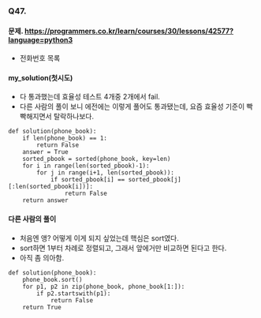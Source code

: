 ### Q47.
#### 문제. https://programmers.co.kr/learn/courses/30/lessons/42577?language=python3
- 전화번호 목록

#### my_solution(첫시도)
- 다 통과했는데 효율성 테스트 4개중 2개에서 fail.
- 다른 사람의 풀이 보니 에전에는 이렇게 풀어도 통과됐는데, 요즘 효율성 기준이 빡빡해지면서 탈락하나보다.
```
def solution(phone_book):
    if len(phone_book) == 1:
        return False
    answer = True
    sorted_pbook = sorted(phone_book, key=len)
    for i in range(len(sorted_pbook)-1):
        for j in range(i+1, len(sorted_pbook)):
            if sorted_pbook[i] == sorted_pbook[j][:len(sorted_pbook[i])]:
                return False
    return answer
```

#### 다른 사람의 풀이
- 처음엔 앵? 어떻게 이게 되지 싶었는데 핵심은 sort였다.
- sort하면 1부터 차례로 정렬되고, 그래서 앞에거만 비교하면 된다고 한다.
- 아직 좀 의아함.
```
def solution(phone_book):
    phone_book.sort()
    for p1, p2 in zip(phone_book, phone_book[1:]):
        if p2.startswith(p1):
            return False
    return True

```